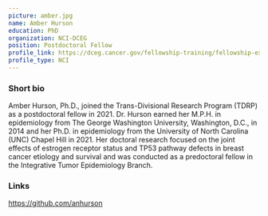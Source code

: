 ```yaml
---
picture: amber.jpg
name: Amber Hurson
education: PhD
organization: NCI-DCEG
position: Postdoctoral Fellow
profile_link: https://dceg.cancer.gov/fellowship-training/fellowship-experience/meet-fellows/tdrp/hurson-amber
profile_type: NCI
---
```


### Short bio 
Amber Hurson, Ph.D., joined the Trans-Divisional Research Program (TDRP) as a postdoctoral fellow in 2021. Dr. Hurson earned her M.P.H. in epidemiology from The George Washington University, Washington, D.C., in 2014 and her Ph.D. in epidemiology from the University of North Carolina (UNC) Chapel Hill in 2021. Her doctoral research focused on the joint effects of estrogen receptor status and TP53 pathway defects in breast cancer etiology and survival and was conducted as a predoctoral fellow in the Integrative Tumor Epidemiology Branch.


### Links
<a href="https://github.com/anhurson">https://github.com/anhurson</a>